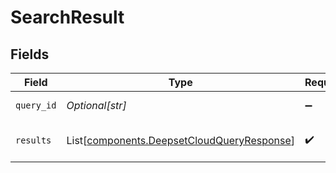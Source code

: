 # SearchResult


## Fields

| Field                                                                                          | Type                                                                                           | Required                                                                                       | Description                                                                                    |
| ---------------------------------------------------------------------------------------------- | ---------------------------------------------------------------------------------------------- | ---------------------------------------------------------------------------------------------- | ---------------------------------------------------------------------------------------------- |
| `query_id`                                                                                     | *Optional[str]*                                                                                | :heavy_minus_sign:                                                                             | The search query                                                                               |
| `results`                                                                                      | List[[components.DeepsetCloudQueryResponse](../../models/shared/deepsetcloudqueryresponse.md)] | :heavy_check_mark:                                                                             | List of search results.                                                                        |